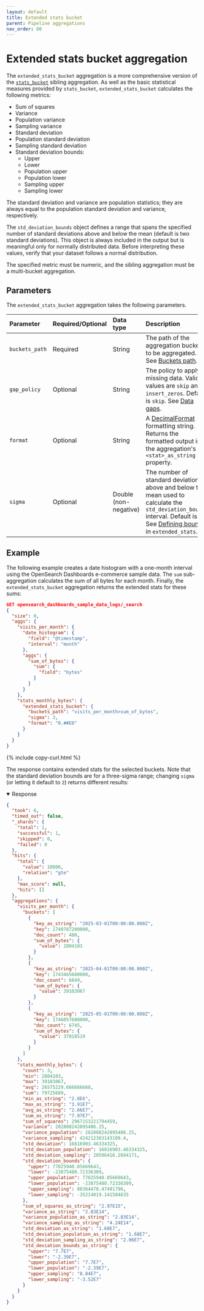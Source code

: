 ```yaml
---
layout: default
title: Extended stats bucket
parent: Pipeline aggregations
nav_order: 80
---
```


# Extended stats bucket aggregation

The `extended_stats_bucket` aggregation is a more comprehensive version of the [`stats_bucket`]({{site.url}}{{site.baseurl}}/aggregations/pipeline/stats-bucket/) sibling aggregation. As well as the basic statistical measures provided by `stats_bucket`, `extended_stats_bucket` calculates the following metrics:

- Sum of squares
- Variance
- Population variance
- Sampling variance
- Standard deviation
- Population standard deviation
- Sampling standard deviation
- Standard deviation bounds:
  - Upper
  - Lower
  - Population upper
  - Population lower
  - Sampling upper
  - Sampling lower

The standard deviation and variance are population statistics; they are always equal to the population standard deviation and variance, respectively.

The `std_deviation_bounds` object defines a range that spans the specified number of standard deviations above and below the mean (default is two standard deviations). This object is always included in the output but is meaningful only for normally distributed data. Before interpreting these values, verify that your dataset follows a normal distribution.

The specified metric must be numeric, and the sibling aggregation must be a multi-bucket aggregation.

## Parameters

The `extended_stats_bucket` aggregation takes the following parameters.

| Parameter             | Required/Optional | Data type       | Description |
| :--                   | :--               |  :--            | :--         |
| `buckets_path`        | Required          | String          | The path of the aggregation buckets to be aggregated. See [Buckets path]({{site.url}}{{site.baseurl}}/aggregations/pipeline/index#buckets-path). |
| `gap_policy`          | Optional          | String          | The policy to apply to missing data. Valid values are `skip` and `insert_zeros`. Default is `skip`. See [Data gaps]({{site.url}}{{site.baseurl}}/aggregations/pipeline/#data-gaps).|
| `format`              | Optional          | String          | A [DecimalFormat](https://docs.oracle.com/en/java/javase/11/docs/api/java.base/java/text/DecimalFormat.html) formatting string. Returns the formatted output in the aggregation's `<stat>_as_string` property. |
| `sigma`   | Optional          | Double (non-negative) | The number of standard deviations above and below the mean used to calculate the `std_deviation_bounds` interval. Default is `2`. See [Defining bounds]({{site.url}}{{site.baseurl}}/aggregations/metric/extended-stats#defining-bounds) in `extended_stats`. |

## Example

The following example creates a date histogram with a one-month interval using the OpenSearch Dashboards e-commerce sample data. The `sum` sub-aggregation calculates the sum of all bytes for each month. Finally, the `extended_stats_bucket` aggregation returns the extended stats for these sums:

```json
GET opensearch_dashboards_sample_data_logs/_search
{
  "size": 0,
  "aggs": {
    "visits_per_month": {
      "date_histogram": {
        "field": "@timestamp",
        "interval": "month"
      },
      "aggs": {
        "sum_of_bytes": {
          "sum": {
            "field": "bytes"
          }
        }
      }
    },
    "stats_monthly_bytes": {
      "extended_stats_bucket": {
        "buckets_path": "visits_per_month>sum_of_bytes",
        "sigma": 3,
        "format": "0.##E0"
      }
    }
  }
}
```
{% include copy-curl.html %}

The response contains extended stats for the selected buckets. Note that the standard deviation bounds are for a three-sigma range; changing `sigma` (or letting it default to `2`) returns different results:

<details open markdown="block">
  <summary>
    Response
  </summary>

```json
{
  "took": 6,
  "timed_out": false,
  "_shards": {
    "total": 1,
    "successful": 1,
    "skipped": 0,
    "failed": 0
  },
  "hits": {
    "total": {
      "value": 10000,
      "relation": "gte"
    },
    "max_score": null,
    "hits": []
  },
  "aggregations": {
    "visits_per_month": {
      "buckets": [
        {
          "key_as_string": "2025-03-01T00:00:00.000Z",
          "key": 1740787200000,
          "doc_count": 480,
          "sum_of_bytes": {
            "value": 2804103
          }
        },
        {
          "key_as_string": "2025-04-01T00:00:00.000Z",
          "key": 1743465600000,
          "doc_count": 6849,
          "sum_of_bytes": {
            "value": 39103067
          }
        },
        {
          "key_as_string": "2025-05-01T00:00:00.000Z",
          "key": 1746057600000,
          "doc_count": 6745,
          "sum_of_bytes": {
            "value": 37818519
          }
        }
      ]
    },
    "stats_monthly_bytes": {
      "count": 3,
      "min": 2804103,
      "max": 39103067,
      "avg": 26575229.666666668,
      "sum": 79725689,
      "min_as_string": "2.8E6",
      "max_as_string": "3.91E7",
      "avg_as_string": "2.66E7",
      "sum_as_string": "7.97E7",
      "sum_of_squares": 2967153221794459,
      "variance": 282808242095406.25,
      "variance_population": 282808242095406.25,
      "variance_sampling": 424212363143109.4,
      "std_deviation": 16816903.46334325,
      "std_deviation_population": 16816903.46334325,
      "std_deviation_sampling": 20596416.2694171,
      "std_deviation_bounds": {
        "upper": 77025940.05669643,
        "lower": -23875480.72336309,
        "upper_population": 77025940.05669643,
        "lower_population": -23875480.72336309,
        "upper_sampling": 88364478.47491796,
        "lower_sampling": -35214019.141584635
      },
      "sum_of_squares_as_string": "2.97E15",
      "variance_as_string": "2.83E14",
      "variance_population_as_string": "2.83E14",
      "variance_sampling_as_string": "4.24E14",
      "std_deviation_as_string": "1.68E7",
      "std_deviation_population_as_string": "1.68E7",
      "std_deviation_sampling_as_string": "2.06E7",
      "std_deviation_bounds_as_string": {
        "upper": "7.7E7",
        "lower": "-2.39E7",
        "upper_population": "7.7E7",
        "lower_population": "-2.39E7",
        "upper_sampling": "8.84E7",
        "lower_sampling": "-3.52E7"
      }
    }
  }
}
```

</details>
